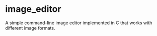 # image_editor
A simple command-line image editor implemented in C that works with different image formats.
